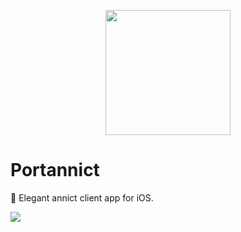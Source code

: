 <p align="center">
  <img src="https://i.imgur.com/DLOp6Va.pngg" width=200>
</p>

# Portannict
:iphone: Elegant annict client app for iOS. 

<a href="https://apps.apple.com/jp/app/portannict/id1205227187?mt=8"><img src="https://linkmaker.itunes.apple.com/ja-jp/badge-lrg.svg?releaseDate=2017-03-30&kind=iossoftware&bubble=ios_apps"></a>
